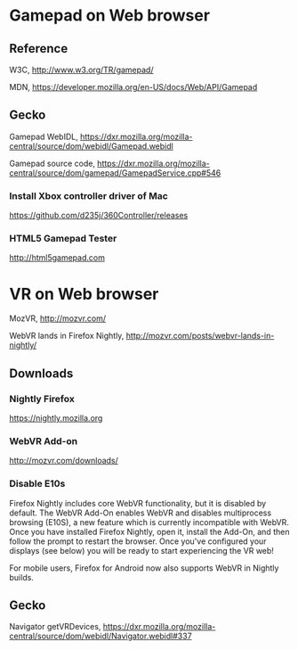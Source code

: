 
# Gamepad on Web browser

## Reference
W3C, http://www.w3.org/TR/gamepad/

MDN, https://developer.mozilla.org/en-US/docs/Web/API/Gamepad

## Gecko
Gamepad WebIDL, https://dxr.mozilla.org/mozilla-central/source/dom/webidl/Gamepad.webidl

Gamepad source code, https://dxr.mozilla.org/mozilla-central/source/dom/gamepad/GamepadService.cpp#546

### Install Xbox controller driver of Mac
https://github.com/d235j/360Controller/releases

### HTML5 Gamepad Tester
http://html5gamepad.com

# VR on Web browser
MozVR, http://mozvr.com/

WebVR lands in Firefox Nightly, http://mozvr.com/posts/webvr-lands-in-nightly/

## Downloads
### Nightly Firefox
https://nightly.mozilla.org

### WebVR Add-on
http://mozvr.com/downloads/

### Disable E10s
Firefox Nightly includes core WebVR functionality, but it is disabled by default. The WebVR Add-On enables WebVR and disables multiprocess browsing (E10S), a new feature which is currently incompatible with WebVR. Once you have installed Firefox Nightly, open it, install the Add-On, and then follow the prompt to restart the browser. Once you've configured your displays (see below) you will be ready to start experiencing the VR web!

For mobile users, Firefox for Android now also supports WebVR in Nightly builds. 
## Gecko
Navigator getVRDevices, https://dxr.mozilla.org/mozilla-central/source/dom/webidl/Navigator.webidl#337







